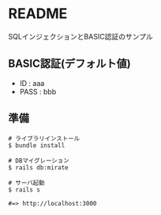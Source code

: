 # README

SQLインジェクションとBASIC認証のサンプル

## BASIC認証(デフォルト値)

- ID : aaa
- PASS : bbb

## 準備


```
# ライブラリインストール
$ bundle install

# DBマイグレーション
$ rails db:mirate

# サーバ起動
$ rails s

#=> http://localhost:3000
```

